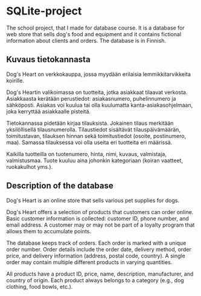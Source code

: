 # SQLite-project
The school project, that I made for database course. It is a database for web store that sells dog's food and equipment and it contains fictional information about clients and orders.
The database is in Finnish.

## Kuvaus tietokannasta
Dog's Heart on verkkokauppa, jossa myydään erilaisia
lemmikkitarvikkeita koirille.

Dog's Heartin valikoimassa on tuotteita, jotka asiakkaat tilaavat
verkosta. Asiakkaasta kerätään perustiedot: asiakasnumero,
puhelinnumero ja sähköposti. Asiakas voi kuulua
tai olla kuulumatta kanta-asiakasohjelmaan, joka kerryttää
asiakkaalle pisteitä.

Tietokannassa pidetään kirjaa tilauksista. Jokainen tilaus
merkitään yksilöllisellä tilausnumerolla. Tilaustiedot sisältävät
tilauspäivämäärän, toimitustavan, tilauksen hinnan sekä
toimitustiedot (osoite, postinumero, maa). Samassa tilauksessa
voi olla useita eri tuotteita eri määrissä.

Kaikilla tuotteilla on tuotenumero, hinta, nimi, kuvaus,
valmistaja, valmistusmaa. Tuote kuuluu aina johonkin kategoriaan
(koiran vaatteet, ruokakulhot yms.).

## Description of the database
Dog's Heart is an online store that sells various pet supplies for dogs.

Dog's Heart offers a selection of products that customers can order online. 
Basic customer information is collected: customer ID, phone number, and email address. 
A customer may or may not be part of a loyalty program that allows them to accumulate points.

The database keeps track of orders. Each order is marked with a unique order number. 
Order details include the order date, delivery method, order price, and delivery information (address, postal code, country). 
A single order may contain multiple different products in varying quantities.

All products have a product ID, price, name, description, manufacturer, and country of origin. Each product always belongs to a category (e.g., dog clothing, food bowls, etc.).
